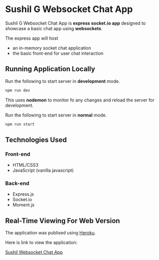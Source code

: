 # Sushil G Websocket Chat App

Sushil G Websocket Chat App is **express socket.io app** designed to showcase a basic chat app using **websockets**. 

The express app will host 
- an in-memory socket chat application
- the basic front-end for user chat interaction

## Running Application Locally

Run the following to start server in **development** mode.
```bash
npm run dev
```
This uses **nodemon** to monitor fo any changes and reload the server for development.

Run the following to start server in **normal** mode.
```bash
npm run start
```

## Technologies Used

### Front-end
- HTML/CSS3
- JavaScript (vanilla javascript)

### Back-end
- Express.js
- Socket.io
- Moment.js

## Real-Time Viewing For Web Version
The application was publised using [Heroku](https://www.heroku.com/).

Here is link to view the application:

[Sushil Websocket Chat App](https://sus-websocket-chat-app.herokuapp.com/)

